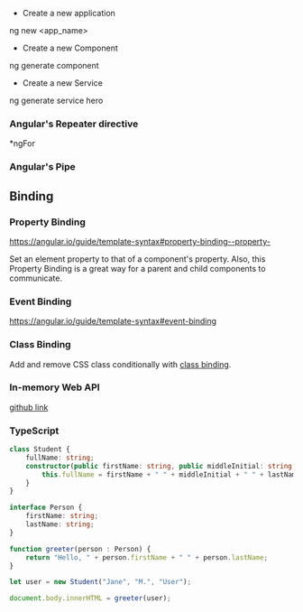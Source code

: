 
* Create a new application

ng new <app_name>

* Create a new Component

ng generate component <component-name>

* Create a new Service

ng generate service hero


### Angular's Repeater directive

*ngFor

### Angular's Pipe

## Binding

### Property Binding

https://angular.io/guide/template-syntax#property-binding--property-

Set an element property to that of a component's property.
Also, this Property Binding is a great way for a parent and child components to
communicate.

### Event Binding
https://angular.io/guide/template-syntax#event-binding

### Class Binding

Add and remove CSS class conditionally with [class binding](https://angular.io/guide/template-syntax#class-binding).

### In-memory Web API

[github link](https://github.com/angular/in-memory-web-api)



### TypeScript

```typescript
class Student {
    fullName: string;
    constructor(public firstName: string, public middleInitial: string, public lastName: string) {
        this.fullName = firstName + " " + middleInitial + " " + lastName;
    }
}

interface Person {
    firstName: string;
    lastName: string;
}

function greeter(person : Person) {
    return "Hello, " + person.firstName + " " + person.lastName;
}

let user = new Student("Jane", "M.", "User");

document.body.innerHTML = greeter(user);
```
